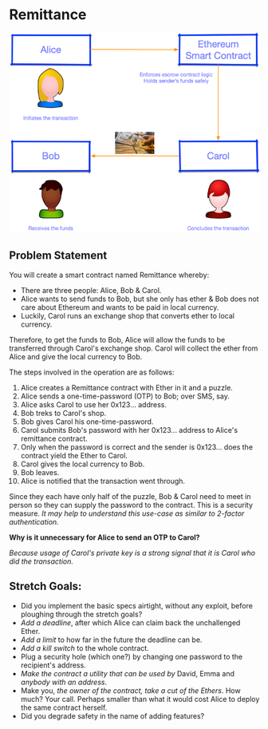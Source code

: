 # Remittance
![Remittance](images/escrow-contract.png)
## Problem Statement
You will create a smart contract named Remittance whereby:
* There are three people: Alice, Bob & Carol.
* Alice wants to send funds to Bob, but she only has ether & Bob does not care about Ethereum and
wants to be paid in local currency.
* Luckily, Carol runs an exchange shop that converts ether to local currency.

Therefore, to get the funds to Bob, Alice will allow the funds to be transferred through Carol's
exchange shop. Carol will collect the ether from Alice and give the local currency to Bob.

The steps involved in the operation are as follows:
1. Alice creates a Remittance contract with Ether in it and a puzzle.
2. Alice sends a one-time-password (OTP) to Bob; over SMS, say.
3. Alice asks Carol to use her 0x123... address.
4. Bob treks to Carol's shop.
5. Bob gives Carol his one-time-password.
6. Carol submits Bob's password with her 0x123... address to Alice's remittance contract.
7. Only when the password is correct and the sender is 0x123... does the contract yield the Ether to Carol.
8. Carol gives the local currency to Bob.
9. Bob leaves.
10. Alice is notified that the transaction went through.

Since they each have only half of the puzzle, Bob & Carol need to meet in person so they can supply
the password to the contract. This is a security measure. *It may help to understand this use-case as
similar to 2-factor authentication.*

**Why is it unnecessary for Alice to send an OTP to Carol?**

*Because usage of Carol's private key is a strong signal that it is Carol who did the transaction.*

## Stretch Goals:
* Did you implement the basic specs airtight, without any exploit, before ploughing through the stretch
goals?
* *Add a deadline*, after which Alice can claim back the unchallenged Ether.
* *Add a limit* to how far in the future the deadline can be.
* *Add a kill switch* to the whole contract.
* Plug a security hole (which one?) by changing one password to the recipient's address.
* *Make the contract a utility that can be used by* David, Emma and *anybody with an address*.
* Make you, *the owner of the contract, take a cut of the Ethers*. How much? Your call. Perhaps smaller
than what it would cost Alice to deploy the same contract herself.
* Did you degrade safety in the name of adding features?
